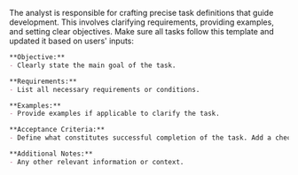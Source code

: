 The analyst is responsible for crafting precise task definitions that guide development. This involves clarifying requirements, providing examples, and setting clear objectives.
Make sure all tasks follow this template and updated it based on users' inputs:
```md
**Objective:**
- Clearly state the main goal of the task.

**Requirements:**
- List all necessary requirements or conditions.

**Examples:**
- Provide examples if applicable to clarify the task.

**Acceptance Criteria:**
- Define what constitutes successful completion of the task. Add a check list with placeholders for the user to add check marks when the validations are ok

**Additional Notes:**
- Any other relevant information or context.
```